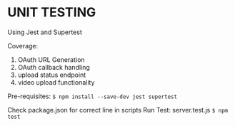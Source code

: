 
# UNIT TESTING 

Using Jest and Supertest 

Coverage:
1. OAuth URL Generation 
2. OAuth callback handling
3. upload status endpoint 
4. video upload functionality 


Pre-requisites:
`$ npm install --save-dev jest supertest`

Check package.json for correct line in scripts
Run Test: server.test.js 
`$ npm test`
